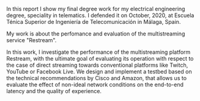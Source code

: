 In this report I show my final degree work for my electrical engineering degree, speciality in telematics. I defended it on October, 2020, at Escuela Ténica Superior de Ingeniería de Telecomunicación in Málaga, Spain.

My work is about the perfomance and evaluation of the multistreaming service "Restream".

In this work, I investigate the performance of the multistreaming platform Restream, with the ultimate goal of evaluating its operation with respect to the case of direct streaming towards conventional platforms like Twitch, YouTube or Facebook Live. We design and implement a testbed based on the technical recommendations by Cisco and Amazon, that allows us to evaluate the effect of non-ideal network conditions on the end-to-end latency and the quality of experience.
